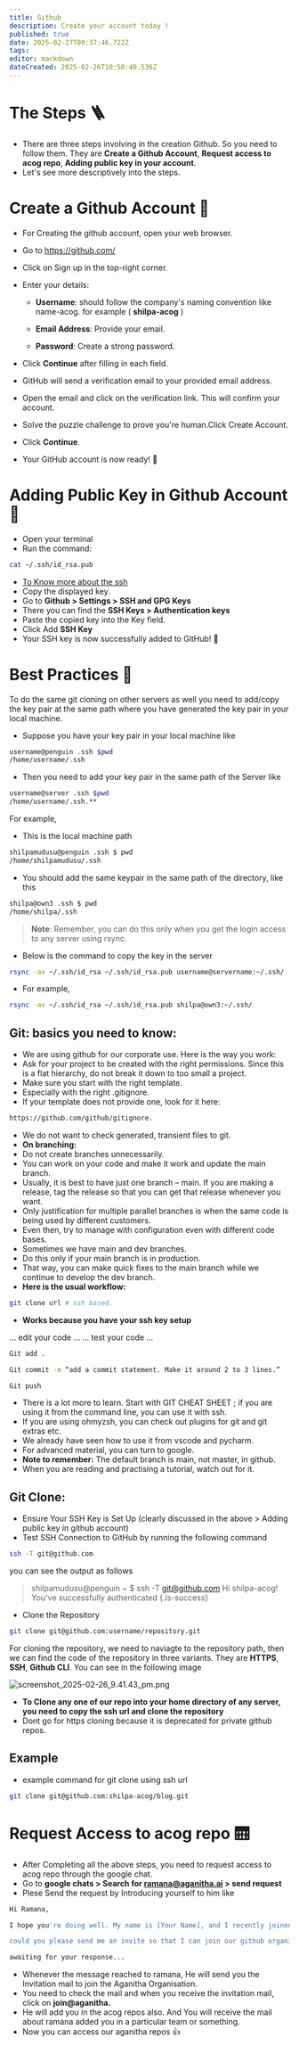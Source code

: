 ```yaml
---
title: Github
description: Create your account today !
published: true
date: 2025-02-27T09:37:46.722Z
tags: 
editor: markdown
dateCreated: 2025-02-26T10:50:40.536Z
---
```


# The Steps 🪜
* There are three steps involving in the creation Github. So you need to follow them. They are **Create a Github Account**, **Request access to acog repo**, **Adding public key in your account**.
* Let's see more descriptively into the steps.
# Create a Github Account 🧾
* For Creating the github account, open your web browser.
* Go to https://github.com/
* Click on Sign up in the top-right corner.
* Enter your details:

    * **Username**: should follow the company's naming convention like name-acog. for example ( **shilpa-acog** )

    * **Email Address**: Provide your email.

    * **Password**: Create a strong password.
* Click **Continue** after filling in each field.
* GitHub will send a verification email to your provided email address.
* Open the email and click on the verification link. This will confirm your account.
* Solve the puzzle challenge to prove you're human.Click Create Account.
* Click **Continue**.
* Your GitHub account is now ready! 🎉

# Adding Public Key in Github Account 🔐
* Open your terminal 
* Run the command:
```sh
cat ~/.ssh/id_rsa.pub
```
* <a href="/IT-HOME/SSH"> To Know more about the ssh </a>
* Copy the displayed key.
* Go to **Github > Settings > SSH and GPG Keys** 
* There you can find the **SSH Keys > Authentication keys**
* Paste the copied key into the Key field.
* Click Add **SSH Key**
* Your SSH key is now successfully added to GitHub! 🔑

# Best Practices 🌟
To do the same git cloning on other servers as well you need to add/copy the key pair at the same path where you have generated the key pair in your local machine.

* Suppose you have your key pair in your local machine like
```sh
username@penguin .ssh $pwd
/home/username/.ssh 
```
* Then you need to add your key pair in the same path of the Server like 
```sh
username@server .ssh $pwd 
/home/username/.ssh.**
```

For example, 
* This is the local machine path
```sh
shilpamudusu@penguin .ssh $ pwd
/home/shilpamudusu/.ssh
```
* You should add the same keypair in the same path of the directory, like this
```sh
shilpa@own3 .ssh $ pwd
/home/shilpa/.ssh	
```
> **Note**: Remember, you can do this only when you get the login access to any server using rsync.  
* Below is the command to copy the key in the server


```sh
rsync -av ~/.ssh/id_rsa ~/.ssh/id_rsa.pub username@servername:~/.ssh/
```
* For example,
```sh
rsync -av ~/.ssh/id_rsa ~/.ssh/id_rsa.pub shilpa@own3:~/.ssh/
```




## Git: basics you need to know:

* We are using github for our corporate use. Here is the way you work:
* Ask for your project to be created with the right permissions. Since this is a flat hierarchy, do  not break it down to too small a project. 
* Make sure you start with the right template. 
* Especially with the right .gitignore. 
* If your template does not provide one, look for it here:
```sh
https://github.com/github/gitignore.
```
* We do not want to check generated, transient files to git. 
* **On branching:**
* Do not create branches unnecessarily. 
* You can work on your code and make it work and update the main branch.
* Usually, it is best to have just one branch – main. If you are making a release, tag the release so that you can get that release whenever you want. 
* Only justification for multiple parallel branches is when the same code is being used by different customers. 
* Even then, try to manage with configuration even with different code bases.
* Sometimes we have main and dev branches. 
* Do this only if your main branch is in production. 
* That way, you can make quick fixes to the main branch while we continue to develop the dev branch.
* **Here is the usual workflow:**
```sh
git clone url # ssh based.
```
* **Works because you have your ssh key setup**

… edit your code …
… test your code …
```sh
Git add .
```
```sh
Git commit -m “add a commit statement. Make it around 2 to 3 lines.”
```
```sh
Git push
```
* There is a lot more to learn. Start with GIT CHEAT SHEET ; if you are using it from the command line, you can use it with ssh. 
* If you are using ohmyzsh, you can check out plugins for git and git extras etc.
* We already have seen how to use it from vscode and pycharm. 
* For advanced material, you can turn to google.
* **Note to remember:** The default branch is main, not master, in github.
* When you are reading and practising a tutorial, watch out for it. 

## Git Clone:
* Ensure Your SSH Key is Set Up (clearly discussed in the above > Adding public key in github account)
* Test SSH Connection to GitHub by running the following command 
```sh
ssh -T git@github.com
```
you can see the output as follows
> shilpamudusu@penguin ~ $ ssh -T git@github.com
Hi shilpa-acog! You've successfully authenticated
{.is-success}
* Clone the Repository
```sh
git clone git@github.com:username/repository.git
```
For cloning the repository, we need to naviagte to the repository path, then we can find the code of the repository in three variants. They are **HTTPS**, **SSH**, **Github CLI**. You can see in the following image

![screenshot_2025-02-26_9.41.43_pm.png](/screenshot_2025-02-26_9.41.43_pm.png)

* **To Clone any one of our repo into your home directory of any server, you need to copy the ssh url and clone the repository**
* Dont go for https cloning because it is deprecated for private github repos.
## Example 
* example command for git clone using ssh url 
```sh
git clone git@github.com:shilpa-acog/blog.git
```
# Request Access to acog repo 🛗
* After Completing all the above steps, you need to request access to acog repo through the google chat.
* Go to **google chats > Search for ramana@aganitha.ai > send request**
* Plese Send the request by Introducing yourself to him like 
```sh
Hi Ramana,

I hope you're doing well. My name is [Your Name], and I recently joined Aganitha as a [Your Role]. I have created my github account with the username **( your_name-acog )**

could you please send me an invite so that I can join our github organisation's repo 

awaiting for your response...
```
* Whenever the message reached to ramana, He will send you the Invitation mail to join the Aganitha Organisation.
* You need to check the mail and when you receive the invitation mail, click on **join@aganitha.**
* He will add you in the acog repos also. And You will receive the mail about ramana added you in a particular team or something.
* Now you can access our aganitha repos 👍

